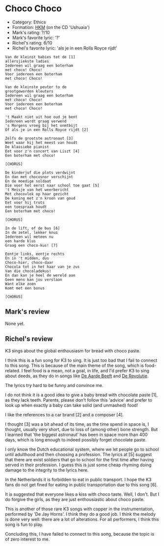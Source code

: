 # Choco Choco

 * Category: Ethics
 * Formation: [HKM](Hkm.md) (on the CD 'Ushuaia')
 * Mark's rating: ?/10
 * Mark's  favorite lyric: '?'
 * Richel's rating: 6/10
 * Richel's  favorite lyric: 'als je in een Rolls Royce rijdt'

```
Van de kleinst babies tot de [1]
allersjiekste ladies
Iedereen wil graag een boterham
met choco! Choco!
Voor iedereen een boterham
met choco! Choco!

Van de kleinste peuter to de 
grootgeworden kleuters
Iedereen wil graag een boterham
met choco! Choco!
Voor iedereen een boterham
met choco! Choco!

't Maakt niet uit hoe oud je bent
Iedereen wordt graag verwend
's Morgens vroeg bij het onmtbijt
Of als je in een Rolls Royce rijdt [2]

Zelfs de grootste astronaut [3]
Weet waar hij het meest van houdt
De klassieke pianist
Eet voor z'n concert van Liszt [4]
Een boterham met choco!

[CHORUS]

De kinderjuf die plots verdwijnt
En dan met chocosnor verschijnt 
En de moedige soldaat
Die voor het eerst naar school toe gaat [5]
't Meisje van het weerbericht
Met chocovlek op haar gezicht
De koning met z'n kroon van goud
Eet voor hij trots
een toespraak houdt
Een boterham met choco!

[CHORUS]

In de lift, of de bus [6]
In de zetel, lekker knus
Iedereen wil meteen nu
een harde klus
Graag een choco-kus! [7]

Eentje links, eentje rechts
En in 't midden, dus
Choco-hier, choco-daar
Chocola tot in het haar van je zus
Van die chocoladekus!
En dan kan je heel de wereld aan
Geen mens kan jou verslaan
Want elke zoen
Komt met een bonus

[CHORUS]

```

## Mark's review

None yet.

## Richel's review

K3 sings about the global enthousiasm for bread with choco paste.

I think this is a fun song for K3 to sing. It is just too bad that I fail
to connect to this song. This is because of the main theme of the song,
which is food-related. I feel food is a mean, not a goal, in life, and I'd
prefer K3 to sing about deeds, as they do in songs like 
[De Aarde Beeft](DeAardeBeeft.md) and [De Revolutie](DeRevolutie.md).

The lyrics try hard to be funny and convince me. 

I do not think it is a good idea to give a baby bread with chocolate paste [1], as they lack teeth.
Parents, please don't follow this 'advice' and prefer to look up when exactly a baby can take solid (and unmashed) food!

I like the references to a car brand [2] and a composer [4]. 

I thought [3] was a bit ahead of its time, as the time spend in space is, I thought, usually very short,
due to loss of (among other) bone strength. But I learned that 'the biggest astronaut' has been in space more than 400 days,
which is long enough to indeed possibly forget chocolate paste.

I only know the Dutch educational system, where we let people go to school until adulthood and then choosing 
a profession. The lyrics at [5] suggest that there are exist soldiers that go to school for the first time
after having served in their profession. I guess this is just some cheap rhyming doing damage to the
integrity to the lyrics here.  

In the Netherlands it is forbidden to eat in public transport. I hope the K3 fans do not get
fined for eating in public transportation due to this song [6].

It is suggested that everyone likes a kiss with choco taste. Well, I don't. But I do forgive the girls,
as they are just enthousiastic about choco paste.

This is another of those rare K3 songs with copper in the instrumentation, performed by 'De Jay Horns'.
I think they do a good job. I think the melody is done very well: there are a lot of alterations.
For all performers, I think this song is fun to play.

Concluding this, I have failed to connect to this song, because the topic is of zero interest to me.

